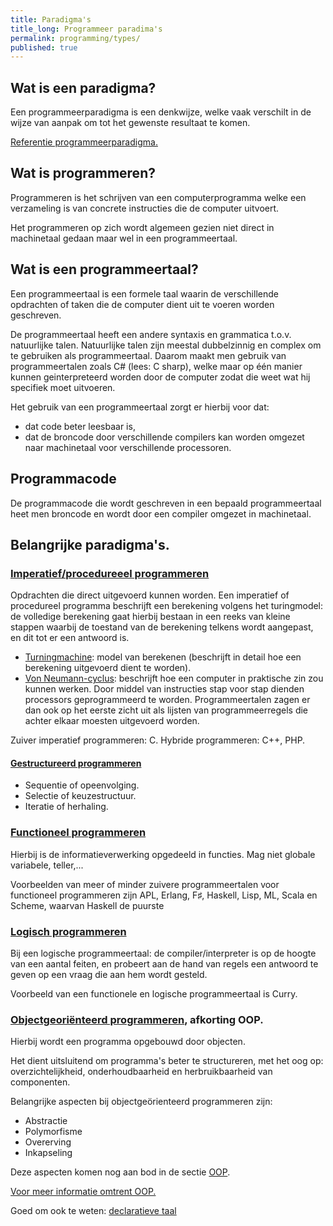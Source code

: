 ```yaml
---
title: Paradigma's
title_long: Programmeer paradima's
permalink: programming/types/
published: true
---
```


Wat is een paradigma?
---------------------
Een programmeerparadigma is een denkwijze, welke vaak verschilt in de wijze van aanpak om tot het gewenste resultaat te komen.

[Referentie programmeerparadigma.](https://nl.wikipedia.org/wiki/Programmeerparadigma)

Wat is programmeren?
--------------------
Programmeren is het schrijven van een computerprogramma welke een verzameling is van concrete instructies die de computer uitvoert.

Het programmeren op zich wordt algemeen gezien niet direct in machinetaal gedaan maar wel in een programmeertaal.

Wat is een programmeertaal?
---------------------------
Een programmeertaal is een formele taal waarin de verschillende opdrachten of taken die de computer dient uit te voeren worden geschreven. 

De programmeertaal heeft een andere syntaxis en grammatica t.o.v. natuurlijke talen. 
Natuurlijke talen zijn meestal dubbelzinnig en complex om te gebruiken als programmeertaal.
Daarom maakt men gebruik van programmeertalen zoals C# (lees: C sharp), welke maar op één manier kunnen geinterpreteerd worden door de computer zodat die weet wat hij specifiek moet uitvoeren.

Het gebruik van een programmeertaal zorgt er hierbij voor dat:
- dat code beter leesbaar is,
- dat de broncode door verschillende compilers kan worden omgezet naar machinetaal voor verschillende processoren.

Programmacode
-------------
De programmacode die wordt geschreven in een bepaald programmeertaal heet men broncode en wordt door een compiler omgezet in machinetaal.


Belangrijke paradigma's.
------------------------
### [Imperatief/procedureeel programmeren](https://nl.wikipedia.org/wiki/Imperatief_programmeren)

Opdrachten die direct uitgevoerd kunnen worden.
Een imperatief of procedureel programma beschrijft een berekening volgens het turingmodel: de volledige berekening gaat hierbij bestaan in een reeks van kleine stappen waarbij de toestand van de berekening telkens wordt aangepast, en dit tot er een antwoord is.
  
  - [Turningmachine](https://nl.wikipedia.org/wiki/Turingmachine): model van berekenen (beschrijft in detail hoe een berekening uitgevoerd dient te worden).
  - [Von Neumann-cyclus](https://nl.wikipedia.org/wiki/Von_Neumann-cyclus): beschrijft hoe een computer in praktische zin zou kunnen werken.
  Door middel van instructies stap voor stap dienden processors geprogrammeerd te worden.
  Programmeertalen zagen er dan ook op het eerste zicht uit als lijsten van programmeerregels die achter elkaar moesten uitgevoerd worden.

Zuiver imperatief programmeren: C.
Hybride programmeren: C++, PHP.
 
#### [Gestructureerd programmeren](https://nl.wikipedia.org/wiki/Gestructureerd_programmeren)

  - Sequentie of opeenvolging.
  - Selectie of keuzestructuur.
  - Iteratie of herhaling.

### [Functioneel programmeren](https://nl.wikipedia.org/wiki/Functioneel_programmeren)
Hierbij is de informatieverwerking opgedeeld in functies.
Mag niet globale variabele, teller,...

Voorbeelden van meer of minder zuivere programmeertalen voor functioneel programmeren zijn APL, Erlang, F♯, Haskell, Lisp, ML, Scala en Scheme, waarvan Haskell de puurste 

### [Logisch programmeren](https://nl.wikipedia.org/wiki/Logisch_programmeren)
Bij een logische programmeertaal: de compiler/interpreter is op de hoogte van een aantal feiten, en probeert aan de hand van regels een antwoord te geven op een vraag die aan hem wordt gesteld.

Voorbeeld van een functionele en logische programmeertaal is Curry.

### [Objectgeoriënteerd programmeren](https://nl.wikipedia.org/wiki/Objectgeori%C3%ABnteerd), afkorting OOP.
Hierbij wordt een programma opgebouwd door objecten.

Het dient uitsluitend om programma's beter te structureren, met het oog op: overzichtelijkheid, onderhoudbaarheid en herbruikbaarheid van componenten.

Belangrijke aspecten bij objectgeörienteerd programmeren zijn:
 - Abstractie
 - Polymorfisme
 - Overerving
 - Inkapseling

 Deze aspecten komen nog aan bod in de sectie [OOP](https://1819.gdm.gent/computer-science/programming/oop/).
 
[Voor meer informatie omtrent OOP.](https://1819.gdm.gent/computer-science/programming/oop/)

Goed om ook te weten: [declaratieve taal](https://nl.wikipedia.org/wiki/Declaratieve_taal)